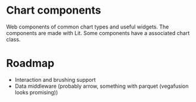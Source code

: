 # Chart components

Web components of common chart types and useful widgets. The components are made with Lit. Some components have a associated chart class. 


# Roadmap

* Interaction and brushing support
* Data middleware (probably arrow, something with parquet (vegafusion looks promising))

